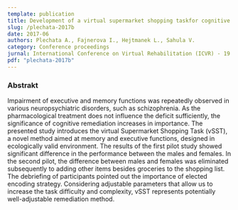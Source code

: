 ```yaml
---
template: publication
title: Development of a virtual supermarket shopping taskfor cognitive remediation of memory and executivefunctions in schizophrenia
slug: /plechata-2017b
date: 2017-06
authors: Plechata A., Fajnerova I., Hejtmanek L., Sahula V.
category: Conference proceedings
jurnal: International Conference on Virtual Rehabilitation (ICVR) - 19.-21. 6. 2017, Montreal, Canada
pdf: "plechata-2017b"
---
```


### Abstrakt

Impairment of executive and memory functions was repeatedly observed in various neuropsychiatric disorders, such as schizophrenia. As the pharmacological treatment does not influence the deficit sufficiently, the significance of cognitive remediation increases in importance. The presented study introduces the virtual Supermarket Shopping Task (vSST), a novel method aimed at memory and executive functions, designed in ecologically valid environment. The results of the first pilot study showed significant difference in the performance between the males and females. In the second pilot, the difference between males and females was eliminated subsequently to adding other items besides groceries to the shopping list. The debriefing of participants pointed out the importance of elected encoding strategy. Considering adjustable parameters that allow us to increase the task difficulty and complexity, vSST represents potentially well-adjustable remediation method.